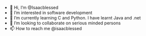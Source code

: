 - 👋 Hi, I’m @Isaacblessed
- 👀 I’m interested in software development
- 🌱 I’m currently learning C and Python. I have learnt Java and .net
- 💞️ I’m looking to collaborate on serious minded persons
- 📫 How to reach me @isaacblessed

<!---
Isaacblessed/Isaacblessed is a ✨ special ✨ repository because its `README.md` (this file) appears on your GitHub profile.
You can click the Preview link to take a look at your changes.
--->
